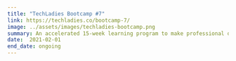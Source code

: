 ```yaml
---
title: "TechLadies Bootcamp #7"
link: https://techladies.co/bootcamp-7/
image: ../assets/images/techladies-bootcamp.png
summary: An accelerated 15-week learning program to make professional developers out of non-programmers
date:  2021-02-01
end_date: ongoing
---
```


